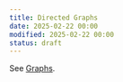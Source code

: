 ```yaml
---
title: Directed Graphs
date: 2025-02-22 00:00
modified: 2025-02-22 00:00
status: draft
---
```


See [Graphs](graph.md).
